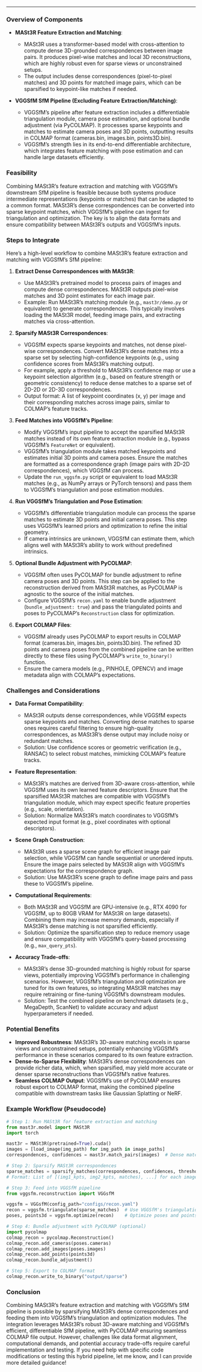 ---
### Overview of Components
- **MASt3R Feature Extraction and Matching**:
  - MASt3R uses a transformer-based model with cross-attention to compute dense 3D-grounded correspondences between image pairs. It produces pixel-wise matches and local 3D reconstructions, which are highly robust even for sparse views or unconstrained setups.
  - The output includes dense correspondences (pixel-to-pixel matches) and 3D points for matched image pairs, which can be sparsified to keypoint-like matches if needed.

- **VGGSfM SfM Pipeline (Excluding Feature Extraction/Matching)**:
  - VGGSfM’s pipeline after feature extraction includes a differentiable triangulation module, camera pose estimation, and optional bundle adjustment (via PyCOLMAP). It processes sparse keypoints and matches to estimate camera poses and 3D points, outputting results in COLMAP format (cameras.bin, images.bin, points3D.bin).
  - VGGSfM’s strength lies in its end-to-end differentiable architecture, which integrates feature matching with pose estimation and can handle large datasets efficiently.

### Feasibility
Combining MASt3R’s feature extraction and matching with VGGSfM’s downstream SfM pipeline is feasible because both systems produce intermediate representations (keypoints or matches) that can be adapted to a common format. MASt3R’s dense correspondences can be converted into sparse keypoint matches, which VGGSfM’s pipeline can ingest for triangulation and optimization. The key is to align the data formats and ensure compatibility between MASt3R’s outputs and VGGSfM’s inputs.

### Steps to Integrate
Here’s a high-level workflow to combine MASt3R’s feature extraction and matching with VGGSfM’s SfM pipeline:

1. **Extract Dense Correspondences with MASt3R**:
   - Use MASt3R’s pretrained model to process pairs of images and compute dense correspondences. MASt3R outputs pixel-wise matches and 3D point estimates for each image pair.
   - Example: Run MASt3R’s matching module (e.g., `mast3r/demo.py` or equivalent) to generate correspondences. This typically involves loading the MASt3R model, feeding image pairs, and extracting matches via cross-attention.

2. **Sparsify MASt3R Correspondences**:
   - VGGSfM expects sparse keypoints and matches, not dense pixel-wise correspondences. Convert MASt3R’s dense matches into a sparse set by selecting high-confidence keypoints (e.g., using confidence scores from MASt3R’s matching output).
   - For example, apply a threshold to MASt3R’s confidence map or use a keypoint selection algorithm (e.g., based on feature strength or geometric consistency) to reduce dense matches to a sparse set of 2D-2D or 2D-3D correspondences.
   - Output format: A list of keypoint coordinates (x, y) per image and their corresponding matches across image pairs, similar to COLMAP’s feature tracks.

3. **Feed Matches into VGGSfM’s Pipeline**:
   - Modify VGGSfM’s input pipeline to accept the sparsified MASt3R matches instead of its own feature extraction module (e.g., bypass VGGSfM’s `FeatureNet` or equivalent).
   - VGGSfM’s triangulation module takes matched keypoints and estimates initial 3D points and camera poses. Ensure the matches are formatted as a correspondence graph (image pairs with 2D-2D correspondences), which VGGSfM can process.
   - Update the `run_vggsfm.py` script or equivalent to load MASt3R matches (e.g., as NumPy arrays or PyTorch tensors) and pass them to VGGSfM’s triangulation and pose estimation modules.

4. **Run VGGSfM’s Triangulation and Pose Estimation**:
   - VGGSfM’s differentiable triangulation module can process the sparse matches to estimate 3D points and initial camera poses. This step uses VGGSfM’s learned priors and optimization to refine the initial geometry.
   - If camera intrinsics are unknown, VGGSfM can estimate them, which aligns well with MASt3R’s ability to work without predefined intrinsics.

5. **Optional Bundle Adjustment with PyCOLMAP**:
   - VGGSfM often uses PyCOLMAP for bundle adjustment to refine camera poses and 3D points. This step can be applied to the reconstruction derived from MASt3R matches, as PyCOLMAP is agnostic to the source of the initial matches.
   - Configure VGGSfM’s `recon.yaml` to enable bundle adjustment (`bundle_adjustment: true`) and pass the triangulated points and poses to PyCOLMAP’s `Reconstruction` class for optimization.

6. **Export COLMAP Files**:
   - VGGSfM already uses PyCOLMAP to export results in COLMAP format (cameras.bin, images.bin, points3D.bin). The refined 3D points and camera poses from the combined pipeline can be written directly to these files using PyCOLMAP’s `write_to_binary()` function.
   - Ensure the camera models (e.g., PINHOLE, OPENCV) and image metadata align with COLMAP’s expectations.

### Challenges and Considerations
- **Data Format Compatibility**:
  - MASt3R outputs dense correspondences, while VGGSfM expects sparse keypoints and matches. Converting dense matches to sparse ones requires careful filtering to ensure high-quality correspondences, as MASt3R’s dense output may include noisy or redundant matches.
  - Solution: Use confidence scores or geometric verification (e.g., RANSAC) to select robust matches, mimicking COLMAP’s feature tracks.

- **Feature Representation**:
  - MASt3R’s matches are derived from 3D-aware cross-attention, while VGGSfM uses its own learned feature descriptors. Ensure that the sparsified MASt3R matches are compatible with VGGSfM’s triangulation module, which may expect specific feature properties (e.g., scale, orientation).
  - Solution: Normalize MASt3R’s match coordinates to VGGSfM’s expected input format (e.g., pixel coordinates with optional descriptors).

- **Scene Graph Construction**:
  - MASt3R uses a sparse scene graph for efficient image pair selection, while VGGSfM can handle sequential or unordered inputs. Ensure the image pairs selected by MASt3R align with VGGSfM’s expectations for the correspondence graph.
  - Solution: Use MASt3R’s scene graph to define image pairs and pass these to VGGSfM’s pipeline.

- **Computational Requirements**:
  - Both MASt3R and VGGSfM are GPU-intensive (e.g., RTX 4090 for VGGSfM, up to 80GB VRAM for MASt3R on large datasets). Combining them may increase memory demands, especially if MASt3R’s dense matching is not sparsified efficiently.
  - Solution: Optimize the sparsification step to reduce memory usage and ensure compatibility with VGGSfM’s query-based processing (e.g., `max_query_pts`).

- **Accuracy Trade-offs**:
  - MASt3R’s dense 3D-grounded matching is highly robust for sparse views, potentially improving VGGSfM’s performance in challenging scenarios. However, VGGSfM’s triangulation and optimization are tuned for its own features, so integrating MASt3R matches may require retraining or fine-tuning VGGSfM’s downstream modules.
  - Solution: Test the combined pipeline on benchmark datasets (e.g., MegaDepth, ScanNet) to validate accuracy and adjust hyperparameters if needed.

### Potential Benefits
- **Improved Robustness**: MASt3R’s 3D-aware matching excels in sparse views and unconstrained setups, potentially enhancing VGGSfM’s performance in these scenarios compared to its own feature extraction.
- **Dense-to-Sparse Flexibility**: MASt3R’s dense correspondences can provide richer data, which, when sparsified, may yield more accurate or denser sparse reconstructions than VGGSfM’s native features.
- **Seamless COLMAP Output**: VGGSfM’s use of PyCOLMAP ensures robust export to COLMAP format, making the combined pipeline compatible with downstream tasks like Gaussian Splatting or NeRF.

### Example Workflow (Pseudocode)
```python
# Step 1: Run MASt3R for feature extraction and matching
from mast3r.model import MASt3R
import torch

mast3r = MASt3R(pretrained=True).cuda()
images = [load_image(img_path) for img_path in image_paths]
correspondences, confidences = mast3r.match_pairs(images)  # Dense matches

# Step 2: Sparsify MASt3R correspondences
sparse_matches = sparsify_matches(correspondences, confidences, threshold=0.9)
# Format: List of [(img1_kpts, img2_kpts, matches), ...] for each image pair

# Step 3: Feed into VGGSfM pipeline
from vggsfm.reconstruction import VGGsfM

vggsfm = VGGsfM(config_path="configs/recon.yaml")
recon = vggsfm.triangulate(sparse_matches)  # Use VGGSfM's triangulation
poses, points3d = vggsfm.optimize(recon)    # Optimize poses and points

# Step 4: Bundle adjustment with PyCOLMAP (optional)
import pycolmap
colmap_recon = pycolmap.Reconstruction()
colmap_recon.add_cameras(poses.cameras)
colmap_recon.add_images(poses.images)
colmap_recon.add_points(points3d)
colmap_recon.bundle_adjustment()

# Step 5: Export to COLMAP format
colmap_recon.write_to_binary("output/sparse")
```

### Conclusion
Combining MASt3R’s feature extraction and matching with VGGSfM’s SfM pipeline is possible by sparsifying MASt3R’s dense correspondences and feeding them into VGGSfM’s triangulation and optimization modules. The integration leverages MASt3R’s robust 3D-aware matching and VGGSfM’s efficient, differentiable SfM pipeline, with PyCOLMAP ensuring seamless COLMAP file output. However, challenges like data format alignment, computational demands, and potential accuracy trade-offs require careful implementation and testing. If you need help with specific code modifications or testing this hybrid pipeline, let me know, and I can provide more detailed guidance!